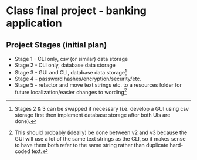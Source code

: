 # Class final project - banking application

## Project Stages (initial plan)

- Stage 1 - CLI only, csv (or similar) data storage
- Stage 2 - CLI only, database data storage
- Stage 3 - GUI and CLI, database data storage[^1]
- Stage 4 - password hashes/encryption/security/etc.
- Stage 5 - refactor and move text strings etc. to a resources folder for future localization/easier changes to wording[^2]

[^1]: Stages 2 & 3 can be swapped if necessary (i.e. develop a GUI using csv storage first then implement database storage after both UIs are done).
[^2]: This should probably (ideally)[^3] be done between v2 and v3 because the GUI will use a lot of the same text strings as the CLI, so it makes sense to have them both refer to the same string rather than duplicate hard-coded text. 
[^3]: *Ideally* ideally it should be done like this from the start.